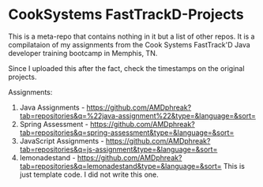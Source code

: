 # CookSystems FastTrackD-Projects
This is a meta-repo that contains nothing in it but a list of other repos. It is a compilataion of my assignments from the Cook Systems FastTrack'D Java developer training bootcamp in Memphis, TN.

Since I uploaded this after the fact, check the timestamps on the original projects.

Assignments:
1. Java Assignments - https://github.com/AMDphreak?tab=repositories&q=%22java-assignment%22&type=&language=&sort=
2. Spring Assessment - https://github.com/AMDphreak?tab=repositories&q=spring-assessment&type=&language=&sort=
3. JavaScript Assignments - https://github.com/AMDphreak?tab=repositories&q=js-assignment&type=&language=&sort=
4. lemonadestand - https://github.com/AMDphreak?tab=repositories&q=lemonadestand&type=&language=&sort= This is just template code. I did not write this one.
